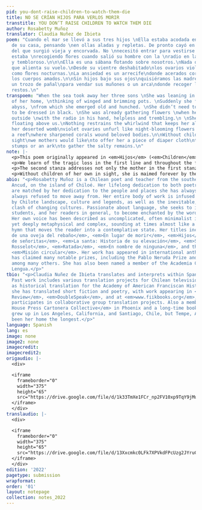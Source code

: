 ```yaml
---
pid: you-dont-raise-children-to-watch-them-die
title: NO SE CRÍAN HIJOS PARA VERLOS MORIR
transtitle: YOU DON’T RAISE CHILDREN TO WATCH THEM DIE
author: Rosabetty Muñoz
translator: Claudia Nuñez de Ibieta
poem: "Cuando el mar se llevó a sus tres hijos \nElla estaba acodada en la puerta
  de su casa, pensando \nen ollas aladas y repletas. De pronto cayó en \nun vacío
  del que surgió vieja y encorvada. No \nnecesitó entrar para vestirse de negro. Ya
  estaba \nrecogiendo ﬂores cuando salió su hombre con la \nradio en la mano, desamparado
  y tembloroso.\n\n\nElla es una sábana ﬂotando sobre nosotros.\nNada detiene el remolino
  que alienta su vuelo.\nDesde su vientre deshabitado\nlos ovarios violeta se abren
  como ﬂores nocturnas.\nLa ansiedad es un arrecife\ndonde acerados corales hieren
  los cuerpos amados.\n\nSin hijos bajo sus ojos\nquisiéramos las madres\nofrecerle
  un trozo de pañal\npara vendar sus muñones o un arca\ndonde recoger los salados
  restos.\n"
transpoem: "When the sea took away her three sons \nShe was leaning in the doorway
  of her home, \nthinking of winged and brimming pots. \nSuddenly she fell into an
  abyss, \nfrom which she emerged old and hunched. \nShe didn’t need to go inside
  to be dressed in black. \nShe was already gathering flowers \nwhen her husband came
  outside \nwith the radio in his hand, helpless and trembling.\n \nShe is a sheet
  floating above us.\nNothing restrains the whirlwind that keeps her aloft.\nFrom
  her deserted womb\nviolet ovaries unfurl like night-blooming flowers.\nAnxiety is
  a reef\nwhere sharpened corals wound beloved bodies.\n\nWithout children in her
  sight\nwe mothers would like\nto offer her a piece of diaper cloth\nto bandage her
  stumps or an ark\nto gather the salty remains.\n"
note: |-
  <p>This poem originally appeared in <em>Hijos</em> (<em>Children</em>, 1991), a sublimely beautiful collection of Muñoz’s poems centered around pregnancy and motherhood. This image-rich, heart-aching piece — the final poem in the collection — is based on a real event from the time. In a historical context, such tragedies occur all too often in the maritime culture of Chiloé, as perhaps they do in other places, and the individual loss and grief conveyed become universal in significance. The particular language and imagery of Muñoz’s poetry, however, is specific to the culture, lore and landscape of the Chiloé archipelago, and is one of the most essential elements throughout her entire body of work.</p>
  <p>We learn of the tragic loss in the first line and throughout the first stanza. In robbing her of her children, the sea not only took them — <em>se los llevó</em>, but “took them away”; the line becomes more similar in length to the original and emphasizes the loss. While their mother leaned in the doorway, awaiting their safe return and anticipating a successful catch, the pots of fish and seafood stew she was already planning would not merely be full, but <em>rebosantes</em> — “brimming” in joyous abundance. The traditional clay pots, with handles like folded “wings,” embody the magic of the hearth, the reward for such hard, often dangerous, labor at sea. She is endowed by the poet — a mother of three herself — with a powerful, unquestionable sense of maternal intuition. She somehow knows and feels the ultimate loss before her husband hears the tragic news reported on the radio. An abyss of devastation swallows her and spits her out, shrunken and aged. In a traditional culture not unfamiliar with tragedies at sea, it isn’t odd that she is already “dressed in black” and “gathering flowers” by the time he comes outside, “helpless and trembling.”</p>
  <p>The second stanza addresses not only the mother in the first stanza, but all grieving mothers, forever unmoored. In the second line, my approach to translating the image into English resulted in a more adaptive choice. From the original, “nada detiene el remolino que alienta su vuelo,” <em>remolino</em> can mean a whirlpool or a whirlwind. Instead of the more obvious reference to water, I chose the reference to air, for its connection to the rest of the phrase, <em>que alienta su vuelo</em> (“that encourages her flight”), and settled on “nothing restrains the whirlwind that keeps her aloft.”</p>
  <p>Without children of her own in sight, she is maimed forever by the loss. The other mothers know there’s no possible consolation, but can only offer gestures of compassion.</p>
abio: "<p>Rosabetty Muñoz is a Chilean poet and teacher from the southern city of
  Ancud, on the island of Chiloé. Her lifelong dedication to both poetry and education
  are matched by her dedication to the people and places she has always known, and
  always refused to move away from. Her entire body of work is infused with and inspired
  by Chilote landscape, culture and legends, as well as the inevitable, present-day
  clash of changing cultures. Passionate about language, she seeks to inspire her
  students, and her readers in general, to become enchanted by the words they hear.
  Her own voice has been described as uncomplicated, often minimalist in appearance,
  yet deeply metaphysical and complex, sounding at times almost like a prayer or a
  hymn that moves the reader into a contemplative state. Her titles include <em>Canto
  de una oveja del rebaño</em>, <em>En lugar de morir</em>, <em>Hijos</em>, <em>Baile
  de señoritas</em>, <em>La santa: Historia de su elevación</em>, <em>Sombras en el
  Rosselot</em>, <em>Ratada</em>, <em>En nombre de ninguna</em>, and the anthology
  <em>Misión circular</em>. Her work has appeared in international anthologies, and
  has claimed many notable prizes, including the Pablo Neruda Prize and the Altazor,
  among many others. She has also been named a member of the Academia Chilena de la
  Lengua.</p>"
tbio: "<p>Claudia Nuñez de Ibieta translates and interprets within Spanish and English.
  Past work includes various translation projects for Chilean television, as well
  as historical translation for the Academy of American Franciscan History. More recently,
  she has translated short fiction and poetry, with work appearing in <em>Harpy Hybrid
  Review</em>, <em>DoubleSpeak</em>, and at <em>www.fiikbooks.org</em>, where she
  participates in collaborative group translation projects. Also a member of the <em>Cardboard
  House Press Cartonera Collective</em> in Phoenix and a long-time bookseller, she
  grew up in Los Angeles, California, and Santiago, Chile, but Tempe, Arizona, has
  been her home the longest.</p>"
language: Spanish
lang: es
image: none
image2: none
imagecredit:
imagecredit2:
origaudio: |-
  <div>

  <iframe
    frameborder="0"
    width="375"
    height="65"
    src="https://drive.google.com/file/d/1k33TmXe1FCr_np2FV10xp9TqY9jMuxH6/preview">
  </iframe>
  </div>
translaudio: |-
  <div>

  <iframe
    frameborder="0"
    width="375"
    height="65"
    src="https://drive.google.com/file/d/13Xxcmkc0LFk7XPVkdFPcUzg2JYruCbux/preview">
  </iframe>
  </div>
edition: '2022'
pagetype: submission
wrapformat:
order: '01'
layout: notepage
collection: notes_2022
---
```

